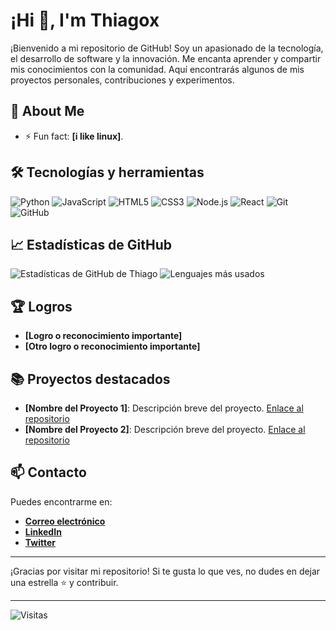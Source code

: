 # ¡Hi 👋, I'm Thiagox

¡Bienvenido a mi repositorio de GitHub! Soy un apasionado de la tecnología, el desarrollo de software y la innovación. Me encanta aprender y compartir mis conocimientos con la comunidad. Aquí encontrarás algunos de mis proyectos personales, contribuciones y experimentos.

## 🚀 About Me
- ⚡ Fun fact: **[i like linux]**.

## 🛠️ Tecnologías y herramientas

![Python](https://img.shields.io/badge/Python-3776AB?style=for-the-badge&logo=python&logoColor=white)
![JavaScript](https://img.shields.io/badge/JavaScript-323330?style=for-the-badge&logo=javascript&logoColor=F7DF1E)
![HTML5](https://img.shields.io/badge/HTML5-E34F26?style=for-the-badge&logo=html5&logoColor=white)
![CSS3](https://img.shields.io/badge/CSS3-1572B6?style=for-the-badge&logo=css3&logoColor=white)
![Node.js](https://img.shields.io/badge/Node.js-43853D?style=for-the-badge&logo=node-dot-js&logoColor=white)
![React](https://img.shields.io/badge/React-20232A?style=for-the-badge&logo=react&logoColor=61DAFB)
![Git](https://img.shields.io/badge/Git-F05032?style=for-the-badge&logo=git&logoColor=white)
![GitHub](https://img.shields.io/badge/GitHub-181717?style=for-the-badge&logo=github&logoColor=white)

## 📈 Estadísticas de GitHub

![Estadísticas de GitHub de Thiago](https://github-readme-stats.vercel.app/api?username=tu-usuario-de-github&show_icons=true&theme=radical)
![Lenguajes más usados](https://github-readme-stats.vercel.app/api/top-langs/?username=tu-usuario-de-github&layout=compact&theme=radical)

## 🏆 Logros

- **[Logro o reconocimiento importante]**
- **[Otro logro o reconocimiento importante]**

## 📚 Proyectos destacados

- **[Nombre del Proyecto 1]**: Descripción breve del proyecto. [Enlace al repositorio](URL-del-repositorio)
- **[Nombre del Proyecto 2]**: Descripción breve del proyecto. [Enlace al repositorio](URL-del-repositorio)

## 📫 Contacto

Puedes encontrarme en:

- **[Correo electrónico](mailto:tu-correo-electronico@example.com)**
- **[LinkedIn](URL-de-tu-perfil-de-LinkedIn)**
- **[Twitter](URL-de-tu-perfil-de-Twitter)**

---

¡Gracias por visitar mi repositorio! Si te gusta lo que ves, no dudes en dejar una estrella ⭐ y contribuir.

---

![Visitas](https://visitor-badge.glitch.me/badge?page_id=tu-usuario-de-github.tu-repositorio)
